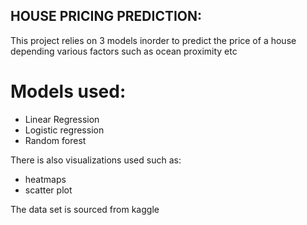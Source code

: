 ## HOUSE PRICING PREDICTION:
This project relies on 3 models inorder to predict the price of a house depending various factors such as ocean proximity etc

# Models used:
- Linear Regression
- Logistic regression
- Random forest
  
There is also visualizations used such as:
- heatmaps
- scatter plot

The data set is sourced from kaggle
